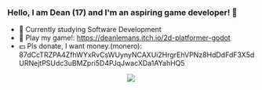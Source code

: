 ### Hello, I am Dean (17) and I'm an aspiring game developer! 👋

- 🌱 Currently studying Software Development
- 👾 Play my game!: https://deanlemans.itch.io/2d-platformer-godot
- 💵 Pls donate, I want money.(monero): 87dCcTRZPA4ZfhWYxRvCsWUynyNCAXUi2HrgrEhVPNz8HdDdFdF3X5dURNejtPSUdc3uBMZpri5D4PJqJwacXDa1AYahHQ5

<div id="header" align="center">
  <img src="https://media.giphy.com/media/enj50kao8gMfu/giphy.gif"/>
</div>

